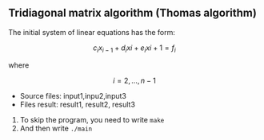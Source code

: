 ## Tridiagonal matrix algorithm (Thomas algorithm)
The initial system of linear equations has the form:

$$ c_{i}x_{i-1} + d_{i}x{i} + e_{i}x{i+1} = f_{i} $$

where 

$$i=2,\dots,n-1$$

* Source files: input1,inpu2,input3
* Files result: result1, result2, result3

1. To skip the program, you need to write `make`
2. And then write `./main`
